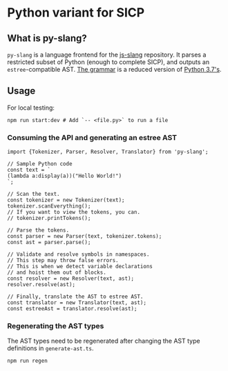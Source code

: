 # Python variant for SICP

## What is py-slang?

`py-slang` is a language frontend for the
[js-slang](https://github.com/source-academy/js-slang) repository. It parses
a restricted subset of Python (enough to complete SICP), and outputs an
`estree`-compatible AST. [The grammar](./src/Grammar.gram) is a reduced
version of [Python 3.7's](https://docs.python.org/3.7/reference/grammar.html).

## Usage
For local testing:
```shell
npm run start:dev # Add `-- <file.py>` to run a file
```

### Consuming the API and generating an estree AST
```ecmascript 6
import {Tokenizer, Parser, Resolver, Translator} from 'py-slang';

// Sample Python code
const text = `
(lambda a:display(a))("Hello World!")
`;

// Scan the text.
const tokenizer = new Tokenizer(text);
tokenizer.scanEverything();
// If you want to view the tokens, you can.
// tokenizer.printTokens();

// Parse the tokens.
const parser = new Parser(text, tokenizer.tokens);
const ast = parser.parse();

// Validate and resolve symbols in namespaces.
// This step may throw false errors.
// This is when we detect variable declarations
// and hoist them out of blocks.
const resolver = new Resolver(text, ast);
resolver.resolve(ast);

// Finally, translate the AST to estree AST.
const translator = new Translator(text, ast);
const estreeAst = translator.resolve(ast);
```

### Regenerating the AST types
The AST types need to be regenerated after changing
the AST type definitions in `generate-ast.ts`.
```shell
npm run regen
```